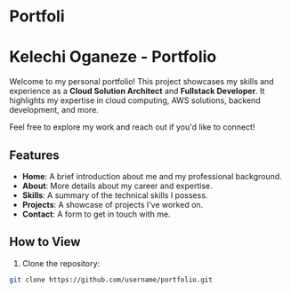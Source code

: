 # Portfoli

# Kelechi Oganeze - Portfolio

Welcome to my personal portfolio! This project showcases my skills and experience as a **Cloud Solution Architect** and **Fullstack Developer**. It highlights my expertise in cloud computing, AWS solutions, backend development, and more.

Feel free to explore my work and reach out if you'd like to connect!

## Features

- **Home**: A brief introduction about me and my professional background.
- **About**: More details about my career and expertise.
- **Skills**: A summary of the technical skills I possess.
- **Projects**: A showcase of projects I’ve worked on.
- **Contact**: A form to get in touch with me.

## How to View

1. Clone the repository:

```bash
git clone https://github.com/username/portfolio.git
